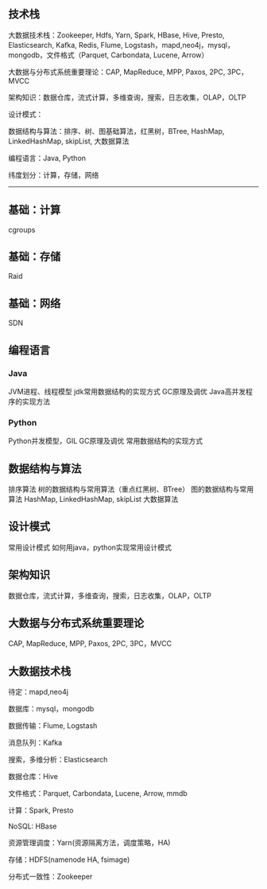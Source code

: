 ## 技术栈

大数据技术栈：Zookeeper, Hdfs, Yarn, Spark, HBase, Hive, Presto, Elasticsearch, Kafka, Redis, Flume, Logstash，mapd,neo4j，mysql，mongodb，文件格式（Parquet, Carbondata, Lucene, Arrow）

大数据与分布式系统重要理论：CAP, MapReduce, MPP, Paxos, 2PC, 3PC，MVCC

架构知识：数据仓库，流式计算，多维查询，搜索，日志收集，OLAP，OLTP

设计模式：

数据结构与算法：排序、树、图基础算法，红黑树，BTree, HashMap, LinkedHashMap, skipList, 大数据算法

编程语言：Java, Python

纬度划分：计算，存储，网络

---

## 基础：计算

cgroups

## 基础：存储

Raid

## 基础：网络

SDN

## 编程语言

### Java

JVM进程、线程模型
jdk常用数据结构的实现方式
GC原理及调优
Java高并发程序的实现方法

### Python

Python并发模型，GIL
GC原理及调优
常用数据结构的实现方式

## 数据结构与算法

排序算法
树的数据结构与常用算法（重点红黑树、BTree）
图的数据结构与常用算法
HashMap, LinkedHashMap, skipList
大数据算法

## 设计模式

常用设计模式
如何用java，python实现常用设计模式

## 架构知识

数据仓库，流式计算，多维查询，搜索，日志收集，OLAP，OLTP

## 大数据与分布式系统重要理论

CAP, MapReduce, MPP, Paxos, 2PC, 3PC，MVCC

## 大数据技术栈

待定：mapd,neo4j

数据库：mysql，mongodb

数据传输：Flume, Logstash

消息队列：Kafka

搜索，多维分析：Elasticsearch

数据仓库：Hive

文件格式：Parquet, Carbondata, Lucene, Arrow, mmdb

计算：Spark, Presto

NoSQL: HBase

资源管理调度：Yarn(资源隔离方法，调度策略，HA)

存储：HDFS(namenode HA, fsimage)

分布式一致性：Zookeeper
